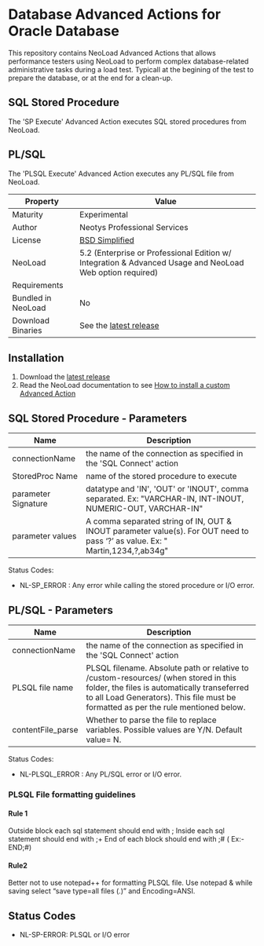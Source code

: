 # Database Advanced Actions for Oracle Database

This repository contains NeoLoad Advanced Actions that allows performance testers using NeoLoad to perform complex database-related administrative tasks during a load test. Typicall at the begining of the test to prepare the database, or at the end for a clean-up.

## SQL Stored Procedure

The 'SP Execute' Advanced Action executes SQL stored procedures from NeoLoad.

## PL/SQL 

The 'PLSQL Execute' Advanced Action executes any PL/SQL file from NeoLoad.

| Property           | Value             |
| ----------------   | ----------------  |
| Maturity           | Experimental      |
| Author             | Neotys Professional Services |
| License            | [BSD Simplified](https://www.neotys.com/documents/legal/bsd-neotys.txt) |
| NeoLoad            | 5.2 (Enterprise or Professional Edition w/ Integration & Advanced Usage and NeoLoad Web option required)|
| Requirements       |    |
| Bundled in NeoLoad | No |
| Download Binaries  | See the [latest release](https://github.com/Neotys-Labs/Database-Advanced-Actions/releases/latest)

## Installation

1. Download the [latest release](https://github.com/Neotys-Labs/Database-Advanced-Actions/releases/latest)
1. Read the NeoLoad documentation to see [How to install a custom Advanced Action](https://www.neotys.com/documents/doc/neoload/latest/en/html/#25928.htm)

## SQL Stored Procedure - Parameters

| Name                     | Description       |
| ---------------          | ----------------- |
| connectionName           | the name of the connection as specified in the 'SQL Connect' action |
| StoredProc Name          | name of the stored procedure to execute |
| parameter Signature      | datatype and 'IN', 'OUT' or 'INOUT', comma separated. Ex: "VARCHAR-IN, INT-INOUT, NUMERIC-OUT, VARCHAR-IN" |
| parameter values         | A comma separated string of IN, OUT & INOUT parameter value(s). For OUT need to pass ‘?’ as value. Ex: " Martin,1234,?,ab34g" |

Status Codes:
* NL-SP_ERROR :  Any error while calling the stored procedure or I/O error. 

## PL/SQL - Parameters

| Name                     | Description       |
| ---------------          | ----------------- |
| connectionName           | the name of the connection as specified in the 'SQL Connect' action |
| PLSQL file name          | PLSQL filename. Absolute path or relative to <project>/custom-resources/ (when stored in this folder, the files is automatically transeferred to all Load Generators). This file must be formatted as per the rule mentioned below.|
| contentFile_parse      | Whether to parse the file to replace variables.  Possible values are Y/N. Default value= N.|

Status Codes:
* NL-PLSQL_ERROR :  Any PL/SQL error or I/O error.

### PLSQL File formatting guidelines

#### Rule 1
Outside block each sql statement should end with ;
Inside  each sql statement should end with ;+
End of each block should end with ;#  ( Ex:-     END;#)

#### Rule2
Better not  to use notepad++ for formatting PLSQL file. Use notepad & while saving  select “save type=all files (*.*)”   and Encoding=ANSI.


## Status Codes

* NL-SP-ERROR: PLSQL or I/O error

